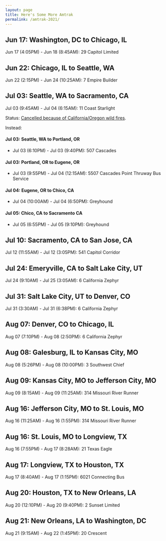 ```yaml
---
layout: page
title: Here's Some More Amtrak
permalink: /amtrak-2021/
---
```

## Jun 17: Washington, DC to Chicago, IL

Jun 17 (4:05PM) - Jun 18 (8:45AM): 29 Capitol Limited

## Jun 22: Chicago, IL to Seattle, WA

Jun 22 (2:15PM) - Jun 24 (10:25AM): 7 Empire Builder

## Jul 03: Seattle, WA to Sacramento, CA

Jul 03 (9:45AM) - Jul 04 (6:15AM): 11 Coast Starlight

Status: [Cancelled because of California/Oregon wild fires](https://www.oregonlive.com/business/2021/07/mount-shasta-fire-damage-forces-change-to-amtrak-coast-starlight-operations-until-mid-july.html).

Instead:


#### Jul 03: Seattle, WA to Portland, OR

- Jul 03 (6:10PM) - Jul 03 (9:40PM): 507 Cascades

#### Jul 03: Portland, OR to Eugene, OR

- Jul 03 (9:55PM) - Jul 04 (12:15AM): 5507 Cascades Point Thruway Bus Service

#### Jul 04: Eugene, OR to Chico, CA

- Jul 04 (10:00AM) - Jul 04 (6:50PM): Greyhound

#### Jul 05: Chico, CA to Sacramento CA

- Jul 05 (6:55PM) - Jul 05 (9:10PM): Greyhound

## Jul 10: Sacramento, CA to San Jose, CA

Jul 12 (11:55AM) - Jul 12 (3:05PM): 541 Capitol Corridor

## Jul 24: Emeryville, CA to Salt Lake City, UT

Jul 24 (9:10AM) - Jul 25 (3:05AM): 6 California Zephyr

## Jul 31: Salt Lake City, UT to Denver, CO

Jul 31 (3:30AM) - Jul 31 (6:38PM): 6 California Zephyr

## Aug 07: Denver, CO to Chicago, IL

Aug 07 (7:10PM) - Aug 08 (2:50PM): 6 California Zephyr

## Aug 08: Galesburg, IL to Kansas City, MO

Aug 08 (5:26PM) - Aug 08 (10:00PM): 3 Southwest Chief

## Aug 09: Kansas City, MO to Jefferson City, MO

Aug 09 (8:15AM) - Aug 09 (11:25AM): 314 Missouri River Runner

## Aug 16: Jefferson City, MO to St. Louis, MO

Aug 16 (11:25AM) - Aug 16 (1:55PM): 314 Missouri River Runner

## Aug 16: St. Louis, MO to Longview, TX

Aug 16 (7:55PM) - Aug 17 (8:28AM): 21 Texas Eagle

## Aug 17: Longview, TX to Houston, TX

Aug 17 (8:40AM) - Aug 17 (1:15PM): 6021 Connecting Bus

## Aug 20: Houston, TX to New Orleans, LA

Aug 20 (12:10PM) - Aug 20 (9:40PM): 2 Sunset Limited

## Aug 21: New Orleans, LA to Washington, DC

Aug 21 (9:15AM) - Aug 22 (1:45PM): 20 Crescent
